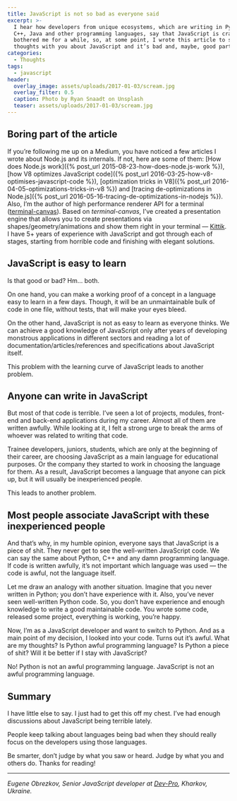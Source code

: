 ```yaml
---
title: JavaScript is not so bad as everyone said
excerpt: >-
  I hear how developers from unique ecosystems, which are writing in Python,
  C++, Java and other programming languages, say that JavaScript is crap. This
  bothered me for a while, so, at some point, I wrote this article to share my
  thoughts with you about JavaScript and it’s bad and, maybe, good parts.
categories:
  - Thoughts
tags:
  - javascript
header:
  overlay_image: assets/uploads/2017-01-03/scream.jpg
  overlay_filter: 0.5
  caption: Photo by Ryan Snaadt on Unsplash
  teaser: assets/uploads/2017-01-03/scream.jpg
---
```


## Boring part of the article

If you’re following me up on a Medium, you have noticed a few articles I wrote
about Node.js and its internals. If not, here are some of them: [How does
Node.js work]({% post_url 2015-08-23-how-does-node.js-work %}), [how V8
optimizes JavaScript
code]({% post_url 2016-03-25-how-v8-optimises-javascript-code %}), [optimization
tricks in V8]({% post_url 2016-04-05-optimizations-tricks-in-v8 %}) and [tracing
de-optimizations in
Node.js]({% post_url 2016-05-16-tracing-de-optimizations-in-nodejs %}). Also,
I’m the author of high performance renderer API for a terminal
([terminal-canvas](https://github.com/ghaiklor/terminal-canvas)). Based on
_terminal-canvas_, I’ve created a presentation engine that allows you to create
presentations via shapes/geometry/animations and show them right in your
terminal — [Kittik](https://github.com/ghaiklor/kittik). I have 5+ years of
experience with JavaScript and got through each of stages, starting from
horrible code and finishing with elegant solutions.

## JavaScript is easy to learn

Is that good or bad? Hm... both.

On one hand, you can make a working proof of a concept in a language easy to
learn in a few days. Though, it will be an unmaintainable bulk of code in one
file, without tests, that will make your eyes bleed.

On the other hand, JavaScript is not as easy to learn as everyone thinks. We can
achieve a good knowledge of JavaScript only after years of developing monstrous
applications in different sectors and reading a lot of
documentation/articles/references and specifications about JavaScript itself.

This problem with the learning curve of JavaScript leads to another problem.

## Anyone can write in JavaScript

But most of that code is terrible. I’ve seen a lot of projects, modules,
front-end and back-end applications during my career. Almost all of them are
written awfully. While looking at it, I felt a strong urge to break the arms of
whoever was related to writing that code.

Trainee developers, juniors, students, which are only at the beginning of their
career, are choosing JavaScript as a main language for educational purposes. Or
the company they started to work in choosing the language for them. As a result,
JavaScript becomes a language that anyone can pick up, but it will usually be
inexperienced people.

This leads to another problem.

## Most people associate JavaScript with these inexperienced people

And that’s why, in my humble opinion, everyone says that JavaScript is a piece
of shit. They never get to see the well-written JavaScript code. We can say the
same about Python, C++ and any damn programming language. If code is written
awfully, it’s not important which language was used — the code is awful, not the
language itself.

Let me draw an analogy with another situation. Imagine that you never written in
Python; you don’t have experience with it. Also, you’ve never seen well-written
Python code. So, you don’t have experience and enough knowledge to write a good
maintainable code. You wrote some code, released some project, everything is
working, you’re happy.

Now, I’m as a JavaScript developer and want to switch to Python. And as a main
point of my decision, I looked into your code. Turns out it’s awful. What are my
thoughts? Is Python awful programming language? Is Python a piece of shit? Will
it be better if I stay with JavaScript?

No! Python is not an awful programming language. JavaScript is not an awful
programming language.

## Summary

I have little else to say. I just had to get this off my chest. I’ve had enough
discussions about JavaScript being terrible lately.

People keep talking about languages being bad when they should really focus on
the developers using those languages.

Be smarter, don’t judge by what you saw or heard. Judge by what you and others
do. Thanks for reading!

---

_Eugene Obrezkov, Senior JavaScript developer at
[Dev-Pro](https://www.dev-pro.net), Kharkov, Ukraine._
